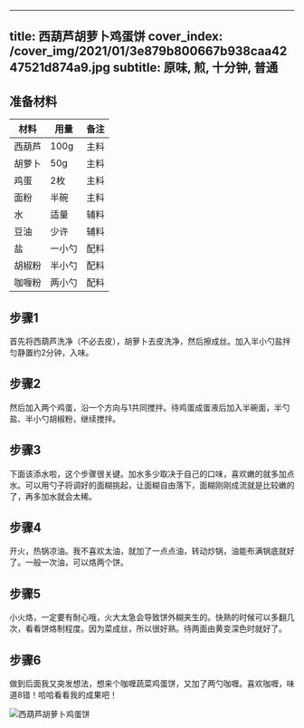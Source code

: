 
---
title: 西葫芦胡萝卜鸡蛋饼
cover_index: /cover_img/2021/01/3e879b800667b938caa4247521d874a9.jpg
subtitle: 原味, 煎, 十分钟, 普通
---

## 准备材料

| 材料     | 用量 | 备注|
| ------- | ----- | --- |
| 西葫芦 | 100g| 主料 |
| 胡萝卜 | 50g| 主料 |
| 鸡蛋 | 2枚| 主料 |
| 面粉 | 半碗| 主料 |
| 水 | 适量| 辅料 |
| 豆油 | 少许| 辅料 |
| 盐 | 一小勺| 配料 |
| 胡椒粉 | 半小勺| 配料 |
| 咖喱粉 | 两小勺| 配料 |

## 步骤1

首先将西葫芦洗净（不必去皮），胡萝卜去皮洗净，然后擦成丝。加入半小勺盐拌匀静置约2分钟，入味。

## 步骤2

然后加入两个鸡蛋，沿一个方向与1共同搅拌。待鸡蛋成蛋液后加入半碗面，半勺盐、半小勺胡椒粉，继续搅拌。

## 步骤3

下面该添水啦，这个步骤很关键。加水多少取决于自己的口味，喜欢嫩的就多加点水。可以用勺子将调好的面糊挑起，让面糊自由落下，面糊刚刚成流就是比较嫩的了，再多加水就会太稀。

## 步骤4

开火，热锅凉油。我不喜欢太油，就加了一点点油，转动炒锅，油能布满锅底就好了。一般一次油，可以烙两个饼。

## 步骤5

小火烙，一定要有耐心哦，火大太急会导致饼外糊夹生的。快熟的时候可以多翻几次，看看饼烙制程度。因为菜成丝，所以很好熟。待两面由黄变深色时就好了。

## 步骤6

做到后面我又突发想法，想来个咖喱蔬菜鸡蛋饼，又加了两勺咖喱。喜欢咖喱，味道8错！哈哈看看我的成果吧！

![西葫芦胡萝卜鸡蛋饼](https://i8.meishichina.com/attachment/recipe/201010/201010152055528.JPG?x-oss-process=style/p320) 

